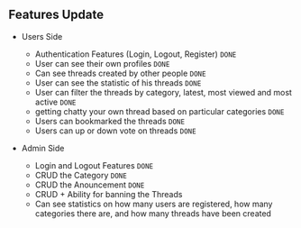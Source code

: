 ## Features Update
- Users Side
    - Authentication Features (Login, Logout, Register) `DONE`
    - User can see their own profiles `DONE`
    - Can see threads created by other people `DONE`
    - User can see the statistic of his threads `DONE`
    - User can filter the threads by category, latest, most viewed and most active `DONE`
    - getting chatty your own thread based on particular categories `DONE`
    - Users can bookmarked the threads `DONE`
    - Users can up or down vote on threads `DONE`

- Admin Side
    - Login and Logout Features `DONE`
    - CRUD the Category `DONE`
    - CRUD the Anouncement `DONE`
    - CRUD + Ability for banning the Threads
    - Can see statistics on how many users are registered, how many categories there are, and how many threads have been created
